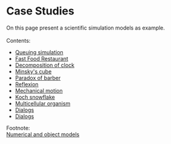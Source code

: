 <h1 id="case_studies">Case Studies</h1>
On this page present a scientific simulation models as example.<br/><br/>
Contents:<br/>
<ul>
  <li><a href="case_studies/queue/queuing_theory">Queuing simulation</a></li>
  <li><a href="case_studies/fast_food/fast_food">Fast Food Restaurant</a></li>
  <li><a href="case_studies/clock/clock">Decomposition of clock</a></li>
  <li><a href="case_studies/minsky/minsky">Minsky's cube</a></li>
  <li><a href="case_studies/barber/barber">Paradox of barber</a></li>
  <li><a href="case_studies/kripke/kripke">Reflexion</a></li>
  <li><a href="case_studies/newton/newton">Mechanical motion</a></li>
  <li><a href="case_studies/fractal/fractal">Koch snowflake</a></li>
  <li><a href="case_studies/organism/organism">Multicellular organism</a></li>
  <li><a href="case_studies/dialogs/dialogs">Dialogs</a></li>
  <li><a href="case_studies/nets/small-world">Dialogs</a></li>
</ul>




Footnote:<br/>
<a href="case_studies/function/function">Numerical and object models</a>
